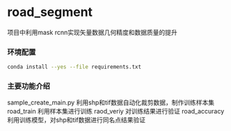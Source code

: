 # road_segment
项目中利用mask rcnn实现矢量数据几何精度和数据质量的提升

### 环境配置
```bash
conda install --yes --file requirements.txt
```

### 主要功能介绍
sample_create_main.py 利用shp和tif数据自动化裁剪数据，制作训练样本集
road_train 利用样本集进行训练
raod_veriy 对训练结果进行验证
road_accuracy 利用训练模型，对shp和tif数据进行同名点结果验证